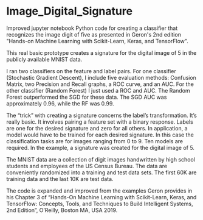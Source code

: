 # Image_Digital_Signature
Improved jupyter notebook Python code for creating a classifier that recognizes the image digit of five as presented in Geron's 2nd edition "Hands-on Machine Learning with Scikit-Learn, Keras, and TensorFlow".

This real basic prototype creates a signature for the digital image of 5 in the publicly available MNIST data.
 
I ran two classifiers on the feature and label pairs. For one classifier (Stochastic Gradient Descent), I include five evaluation methods: Confusion Matrix, two Precision and Recall graphs, a ROC curve, and an AUC. For the other classifier (Random Forest) I just used a ROC and AUC. The Random Forest outperformed the SGD for these data. The SGD AUC was approximately 0.96, while the RF was 0.99.
 
The “trick” with creating a signature concerns the label’s transformation. It’s really basic. It involves pairing a feature set with a binary response. Labels are one for the desired signature and zero for all others.  In application, a model would have to be trained for each desired signature. In this case the classification tasks are for images ranging from 0 to 9. Ten models are required. In the example, a signature was created for the digital image of 5.
 
The MNIST data are a collection of digit images handwritten by high school students and employees of the US Census Bureau. The data are conveniently randomized into a training and test data sets. The first 60K are training data and the last 10K are test data.
 
The code is expanded and improved from the examples Geron provides in his Chapter 3 of “Hands-On Machine Learning with Scikit-Learn, Keras, and TensorFlow: Concepts, Tools, and Techniques to Build Intelligent Systems, 2nd Edition”, O’Reilly, Boston MA, USA 2019.
 
